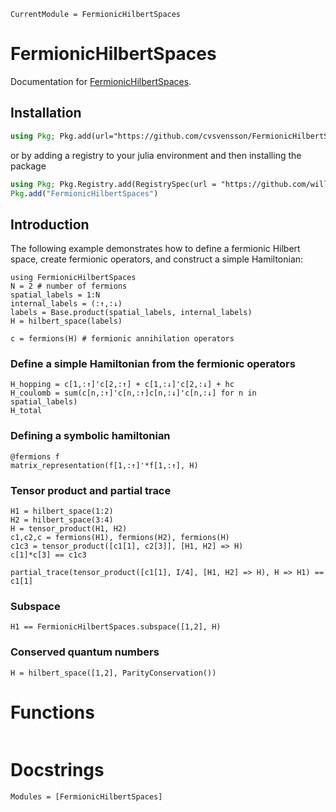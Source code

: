 ```@meta
CurrentModule = FermionicHilbertSpaces
```

# FermionicHilbertSpaces

Documentation for [FermionicHilbertSpaces](https://github.com/cvsvensson/FermionicHilbertSpaces.jl).

## Installation 
```julia
using Pkg; Pkg.add(url="https://github.com/cvsvensson/FermionicHilbertSpaces.jl")
```
or by adding a registry to your julia environment and then installing the package
```julia
using Pkg; Pkg.Registry.add(RegistrySpec(url = "https://github.com/williamesamuelson/PackageRegistry"))
Pkg.add("FermionicHilbertSpaces")
```

## Introduction

The following example demonstrates how to define a fermionic Hilbert space, create fermionic operators, and construct a simple Hamiltonian:

```@example intro
using FermionicHilbertSpaces
N = 2 # number of fermions
spatial_labels = 1:N 
internal_labels = (:↑,:↓)
labels = Base.product(spatial_labels, internal_labels) 
H = hilbert_space(labels) 
```

```@example intro
c = fermions(H) # fermionic annihilation operators
```

### Define a simple Hamiltonian from the fermionic operators

```@example intro
H_hopping = c[1,:↑]'c[2,:↑] + c[1,:↓]'c[2,:↓] + hc 
H_coulomb = sum(c[n,:↑]'c[n,:↑]c[n,:↓]'c[n,:↓] for n in spatial_labels)
H_total
```

### Defining a symbolic hamiltonian

```@example intro
@fermions f 
matrix_representation(f[1,:↑]'*f[1,:↑], H)
```

### Tensor product and partial trace

```@example intro
H1 = hilbert_space(1:2)
H2 = hilbert_space(3:4)
H = tensor_product(H1, H2)
c1,c2,c = fermions(H1), fermions(H2), fermions(H)
c1c3 = tensor_product([c1[1], c2[3]], [H1, H2] => H)
c[1]*c[3] == c1c3
```

```@example intro
partial_trace(tensor_product([c1[1], I/4], [H1, H2] => H), H => H1) == c1[1] 
```

### Subspace
```@example intro
H1 == FermionicHilbertSpaces.subspace([1,2], H)
``` 

### Conserved quantum numbers
```@example intro
H = hilbert_space([1,2], ParityConservation())
```

# Functions
```@index
```
# Docstrings
```@autodocs
Modules = [FermionicHilbertSpaces]
```
